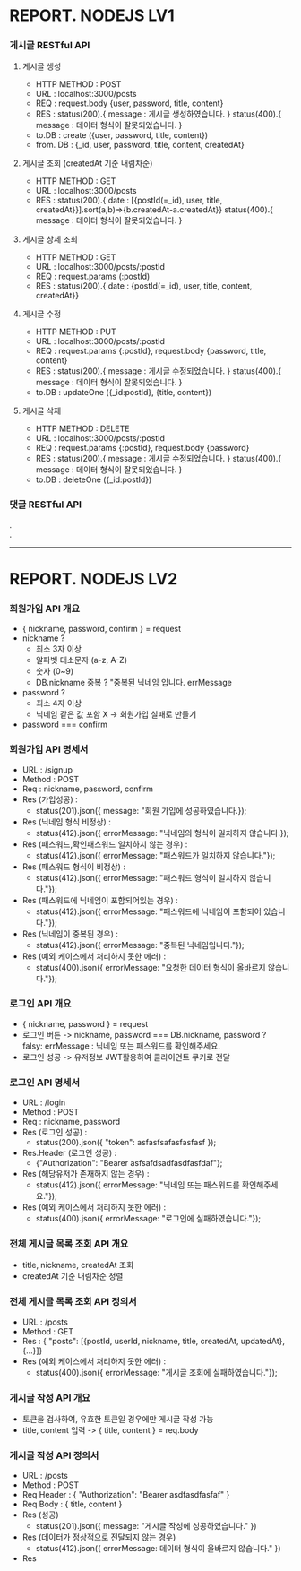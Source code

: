 # REPORT. NODEJS LV1

### 게시글 RESTful API
1. 게시글 생성
   - HTTP METHOD : POST
   - URL : localhost:3000/posts
   - REQ : request.body {user, password, title, content}
   - RES : status(200).{ message : 게시글 생성하였습니다. }
          status(400).{ message : 데이터 형식이 잘못되었습니다. }
   - to.DB : create ({user, password, title, content})
   - from. DB : {_id, user, password, title, content, createdAt}

2. 게시글 조회 (createdAt 기준 내림차순)
   - HTTP METHOD : GET
   - URL : localhost:3000/posts
   - RES : status(200).{ date : [{postId(=_id), user, title, createdAt}}].sort(a,b)=>{b.createdAt-a.createdAt}}
          status(400).{ message : 데이터 형식이 잘못되었습니다. }

3. 게시글 상세 조회
   - HTTP METHOD : GET
   - URL : localhost:3000/posts/:postId
   - REQ : request.params (:postId)
   - RES : status(200).{ date : {postId(=_id), user, title, content, createdAt}}

4. 게시글 수정
   - HTTP METHOD : PUT
   - URL : localhost:3000/posts/:postId
   - REQ : request.params {:postId}, request.body {password, title, content}
   - RES : status(200).{ message : 게시글 수정되었습니다. }
          status(400).{ message : 데이터 형식이 잘못되었습니다. }
   - to.DB : updateOne ({_id:postId}, {title, content})

5. 게시글 삭제
   - HTTP METHOD : DELETE
   - URL : localhost:3000/posts/:postId
   - REQ : request.params {:postId}, request.body {password}
   - RES : status(200).{ message : 게시글 수정되었습니다. }
          status(400).{ message : 데이터 형식이 잘못되었습니다. }
   - to.DB : deleteOne ({_id:postId})


### 댓글 RESTful API
.   
.
***
# REPORT. NODEJS LV2

### 회원가입 API 개요
   - { nickname, password, confirm } = request
   - nickname ?
      - 최소 3자 이상
      - 알파벳 대소문자 (a-z, A-Z)
      - 숫자 (0~9)
      - DB.nickname 중복 ? "중복된 닉네임 입니다. errMessage
   - password ?
      - 최소 4자 이상
      - 닉네임 같은 값 포함 X -> 회원가입 실패로 만들기
   - password === confirm
### 회원가입 API 명세서  
   - URL : /signup
   - Method : POST
   - Req : nickname, password, confirm
   - Res (가입성공) :
      - status(201).json({ message: "회원 가입에 성공하였습니다.});
   - Res (닉네임 형식 비정상) :
      - status(412).json({ errorMessage: "닉네임의 형식이 일치하지 않습니다.});
   - Res (패스워드,확인패스워드 일치하지 않는 경우) :
      - status(412).json({ errorMessage: "패스워드가 일치하지 않습니다."});
   - Res (패스워드 형식이 비정상) :
      - status(412).json({ errorMessage: "패스워드 형식이 일치하지 않습니다."});
   - Res (패스워드에 닉네임이 포함되어있는 경우) :
      - status(412).json({ errorMessage: "패스워드에 닉네임이 포함되어 있습니다."});
   - Res (닉네임이 중복된 경우) :
      - status(412).json({ errorMessage: "중복된 닉네임입니다."});
   - Res (예외 케이스에서 처리하지 못한 에러) :
      - status(400).json({ errorMessage: "요청한 데이터 형식이 올바르지 않습니다."});

### 로그인 API 개요
   - { nickname, password } = request
   - 로그인 버튼 -> nickname, password === DB.nickname, password ?   
      falsy: errMessage : 닉네임 또는 패스워드를 확인해주세요.
   - 로그인 성공 -> 유저정보 JWT활용하여 클라이언트 쿠키로 전달

### 로그인 API 명세서
   - URL : /login
   - Method : POST
   - Req : nickname, password
   - Res (로그인 성공) :
      - status(200).json({ "token": asfasfsafasfasfasf });
   - Res.Header (로그인 성공) :
      - {"Authorization": "Bearer asfsafdsadfasdfasfdaf"};
   - Res (해당유저가 존재하지 않는 경우) :
      - status(412).json({ errorMessage: "닉네임 또는 패스워드를 확인해주세요."});
   - Res (예외 케이스에서 처리하지 못한 에러) :
      - status(400).json({ errorMessage: "로그인에 실패하였습니다."});


### 전체 게시글 목록 조회 API 개요
   - title, nickname, createdAt 조회
   - createdAt 기준 내림차순 정렬

### 전체 게시글 목록 조회 API 정의서
   - URL : /posts
   - Method : GET
   - Res : { "posts": [{postId, userId, nickname, title, createdAt, updatedAt}, {...}]}
   - Res (예외 케이스에서 처리하지 못한 에러) :
      - status(400).json({ errorMessage: "게시글 조회에 실패하였습니다."});

### 게시글 작성 API 개요
   - 토큰을 검사하여, 유효한 토큰일 경우에만 게시글 작성 가능
   - title, content 입력 -> { title, content } = req.body

### 게시글 작성 API 정의서
   - URL : /posts
   - Method : POST
   - Req Header : { "Authorization": "Bearer asdfasdfasfaf" }
   - Req Body : { title, content }
   - Res (성공)
      - status(201).json({ message: "게시글 작성에 성공하였습니다." })
   - Res (데이터가 정상적으로 전달되지 않는 경우)
      - status(412).json({ errorMessage: 데이터 형식이 올바르지 않습니다." })
   - Res
